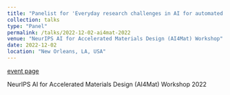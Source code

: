 ```yaml
---
title: "Panelist for 'Everyday research challenges in AI for automated materials design'"
collection: talks
type: "Panel"
permalink: /talks/2022-12-02-ai4mat-2022
venue: "NeurIPS AI for Accelerated Materials Design (AI4Mat) Workshop"
date: 2022-12-02
location: "New Orleans, LA, USA"
---
```


[event page](https://sites.google.com/view/ai4mat/schedule?authuser=0)

NeurIPS AI for Accelerated Materials Design (AI4Mat) Workshop 2022  
